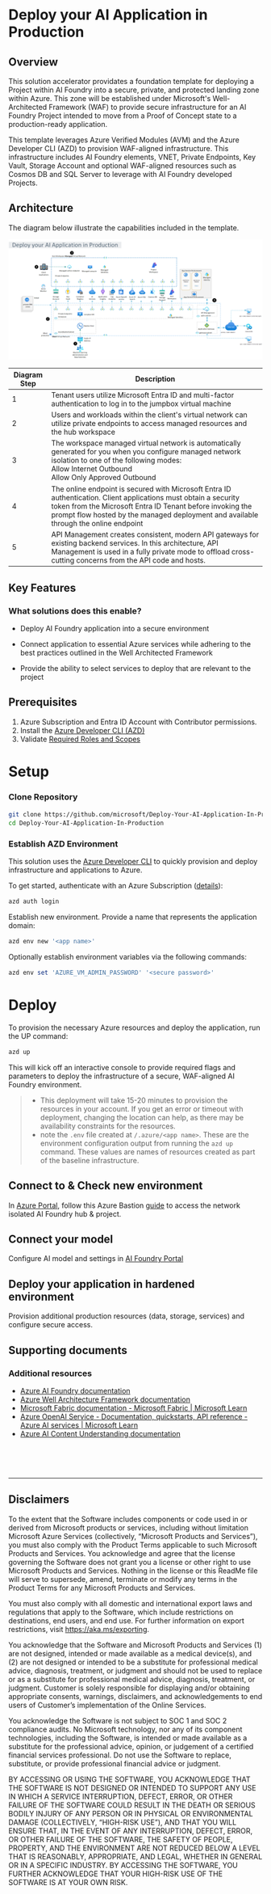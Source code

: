 <!---------------------[  Description  ]------------------<recommended> section below------------------>

# Deploy your AI Application in Production

## Overview

This solution accelerator providates a foundation template for deploying a Project within AI Foundry into a secure, private, and protected landing zone within Azure. This zone will be established under Microsoft's Well-Architected Framework (WAF) to provide secure infrastructure for an AI Foundry Project intended to move from a Proof of Concept state to a production-ready application.

This template leverages Azure Verified Modules (AVM) and the Azure Developer CLI (AZD) to provision WAF-aligned infrastructure. This infrastructure includes AI Foundry elements, VNET, Private Endpoints, Key Vault, Storage Account and optional WAF-aligned resources such as Cosmos DB and SQL Server to leverage with AI Foundry developed Projects.

## Architecture
The diagram below illustrate the capabilities included in the template.

![Network Isolation Infrastructure](./img/Architecture/Deploy-AI-App-in-Prod-Architecture_final.png)

| Diagram Step      | Description     |
| ------------- | ------------- |
| 1 | Tenant users utilize Microsoft Entra ID and multi-factor authentication to log in to the jumpbox virtual machine |
| 2 | Users and workloads within the client's virtual network can utilize private endpoints to access managed resources and the hub workspace|
| 3 | The workspace managed virtual network is automatically generated for you when you configure managed network isolation to one of the following modes: <br> Allow Internet Outbound <br> Allow Only Approved Outbound|
| 4 | The online endpoint is secured with Microsoft Entra ID authentication. Client applications must obtain a security token from the Microsoft Entra ID Tenant before invoking the prompt flow hosted by the managed deployment and available through the online endpoint|
| 5 | API Management creates consistent, modern API gateways for existing backend services. In this architecture, API Management is used in a fully private mode to offload cross-cutting concerns from the API code and hosts.|




## Key Features
### What solutions does this enable? 
- Deploy AI Foundry application into a secure environment 

- Connect application to essential Azure services while adhering to the best practices outlined in the Well Architected Framework

- Provide the ability to select services to deploy that are relevant to the project  
  
## Prerequisites

1. Azure Subscription and Entra ID Account with Contributor permissions.
2. Install the [Azure Developer CLI (AZD)](https://learn.microsoft.com/en-us/azure/developer/azure-developer-cli/install-azd?tabs=winget-windows%2Cbrew-mac%2Cscript-linux&pivots=os-windows)
3. Validate [Required Roles and Scopes](Required_Roles_and_Scopes.md) 

# Setup

### Clone Repository

```bash
git clone https://github.com/microsoft/Deploy-Your-AI-Application-In-Production.git
cd Deploy-Your-AI-Application-In-Production
```

### Establish AZD Environment

This solution uses the [Azure Developer CLI](https://learn.microsoft.com/en-us/azure/developer/azure-developer-cli/overview) to quickly provision and deploy infrastructure and applications to Azure.

To get started, authenticate with an Azure Subscription ([details](https://learn.microsoft.com/en-us/azure/developer/azure-developer-cli/reference#azd-auth-login)):

```powershell
azd auth login
```

Establish new environment. Provide a name that represents the application domain:

```powershell
azd env new '<app name>'
```

Optionally establish environment variables via the following commands:

```powershell
azd env set 'AZURE_VM_ADMIN_PASSWORD' '<secure password>'
```

# Deploy

To provision the necessary Azure resources and deploy the application, run the UP command:
```powershell
azd up
```
This will kick off an interactive console to provide required flags and parameters to deploy the infrastructure of a secure, WAF-aligned AI Foundry environment.



>- This deployment will take 15-20 minutes to provision the resources in your account. If you get an error or timeout with deployment, changing the location can help, as there may be availability constraints for the resources.
>- note the `.env` file created at `/.azure/<app name>`. These are the environment configuration output from running the `azd up` command. These values are names of resources created as part of the baseline infrastructure.

  
## Connect to & Check new environment 
In [Azure Portal](https://portal.azure.com), follow this Azure Bastion [guide](https://learn.microsoft.com/en-us/azure/bastion/bastion-connect-vm-rdp-windows#rdp) to access the network isolated AI Foundry hub & project. 

## Connect your model 
<!-- Add latest guidance in customer friendly language -->
Configure AI model and settings in [AI Foundry Portal](https://ai.azure.com) 
## Deploy your application in hardened environment
Provision additional production resources (data, storage, services) and configure secure access. 

<h2>
Supporting documents
</h2>

### Additional resources

- [Azure AI Foundry documentation](https://learn.microsoft.com/en-us/azure/ai-studio/)
- [Azure Well Architecture Framework documentation](https://learn.microsoft.com/en-us/azure/well-architected/)
- [Microsoft Fabric documentation - Microsoft Fabric | Microsoft Learn](https://learn.microsoft.com/en-us/fabric/)
- [Azure OpenAI Service - Documentation, quickstarts, API reference - Azure AI services | Microsoft Learn](https://learn.microsoft.com/en-us/azure/ai-services/openai/concepts/use-your-data)
- [Azure AI Content Understanding documentation](https://learn.microsoft.com/en-us/azure/ai-services/content-understanding/)

<!-- </br>
Responsible AI Transparency FAQ 
</h2> 

Please refer to [Transparency FAQ](./TRANSPARENCY_FAQ.md) for responsible AI transparency details of this solution accelerator. -->

<br/>
<br/>
<br/>

---

## Disclaimers

To the extent that the Software includes components or code used in or derived from Microsoft products or services, including without limitation Microsoft Azure Services (collectively, “Microsoft Products and Services”), you must also comply with the Product Terms applicable to such Microsoft Products and Services. You acknowledge and agree that the license governing the Software does not grant you a license or other right to use Microsoft Products and Services. Nothing in the license or this ReadMe file will serve to supersede, amend, terminate or modify any terms in the Product Terms for any Microsoft Products and Services. 

You must also comply with all domestic and international export laws and regulations that apply to the Software, which include restrictions on destinations, end users, and end use. For further information on export restrictions, visit https://aka.ms/exporting. 

You acknowledge that the Software and Microsoft Products and Services (1) are not designed, intended or made available as a medical device(s), and (2) are not designed or intended to be a substitute for professional medical advice, diagnosis, treatment, or judgment and should not be used to replace or as a substitute for professional medical advice, diagnosis, treatment, or judgment. Customer is solely responsible for displaying and/or obtaining appropriate consents, warnings, disclaimers, and acknowledgements to end users of Customer’s implementation of the Online Services. 

You acknowledge the Software is not subject to SOC 1 and SOC 2 compliance audits. No Microsoft technology, nor any of its component technologies, including the Software, is intended or made available as a substitute for the professional advice, opinion, or judgement of a certified financial services professional. Do not use the Software to replace, substitute, or provide professional financial advice or judgment.  

BY ACCESSING OR USING THE SOFTWARE, YOU ACKNOWLEDGE THAT THE SOFTWARE IS NOT DESIGNED OR INTENDED TO SUPPORT ANY USE IN WHICH A SERVICE INTERRUPTION, DEFECT, ERROR, OR OTHER FAILURE OF THE SOFTWARE COULD RESULT IN THE DEATH OR SERIOUS BODILY INJURY OF ANY PERSON OR IN PHYSICAL OR ENVIRONMENTAL DAMAGE (COLLECTIVELY, “HIGH-RISK USE”), AND THAT YOU WILL ENSURE THAT, IN THE EVENT OF ANY INTERRUPTION, DEFECT, ERROR, OR OTHER FAILURE OF THE SOFTWARE, THE SAFETY OF PEOPLE, PROPERTY, AND THE ENVIRONMENT ARE NOT REDUCED BELOW A LEVEL THAT IS REASONABLY, APPROPRIATE, AND LEGAL, WHETHER IN GENERAL OR IN A SPECIFIC INDUSTRY. BY ACCESSING THE SOFTWARE, YOU FURTHER ACKNOWLEDGE THAT YOUR HIGH-RISK USE OF THE SOFTWARE IS AT YOUR OWN RISK.  
